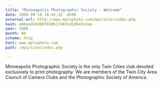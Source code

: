 ```yaml
---
title: "Minneapolis Photographic Society - Welcome"
date: 2008-09-19 10:43:33 -0500
external-url: http://www.mplsphoto.com/mps/site/index.php
hash: e80aad41989f81061748fed10b43c4ae
year: 2008
month: 09
scheme: http
host: www.mplsphoto.com
path: /mps/site/index.php

---
```


Minneapolis Photographic Society is the only Twin Cities club devoted exclusively to print photography. We are members of the Twin City Area Council of Camera Clubs and the Photographic Society of America.
